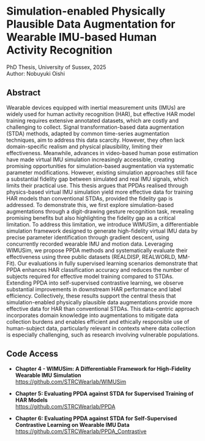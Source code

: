 # Simulation-enabled Physically Plausible Data Augmentation for Wearable IMU-based Human Activity Recognition
PhD Thesis, University of Sussex, 2025  
Author: Nobuyuki Oishi

## Abstract
Wearable devices equipped with inertial measurement units (IMUs) are widely used for human activity recognition (HAR), but effective HAR model training requires extensive annotated datasets, which are costly and challenging to collect. Signal transformation-based data augmentation (STDA) methods, adapted by common time-series augmentation techniques, aim to address this data scarcity. However, they often lack domain-specific realism and physical plausibility, limiting their effectiveness. Meanwhile, advances in video-based human pose estimation have made virtual IMU simulation increasingly accessible, creating promising opportunities for simulation-based augmentation via systematic parameter modifications. However, existing simulation approaches still face a substantial fidelity gap between simulated and real IMU signals, which limits their practical use. This thesis argues that PPDAs realised through physics-based virtual IMU simulation yield more effective data for training HAR models than conventional STDAs, provided the fidelity gap is addressed. To demonstrate this, we first explore simulation-based augmentations through a digit-drawing gesture recognition task, revealing promising benefits but also highlighting the fidelity gap as a critical limitation. To address this limitation, we introduce WIMUSim, a differentiable simulation framework designed to generate high-fidelity virtual IMU data by precise parameter identification through gradient descent, using concurrently recorded wearable IMU and motion data. Leveraging WIMUSim, we propose PPDA methods and systematically evaluate their effectiveness using three public datasets (REALDISP, REALWORLD, MM-Fit). Our evaluations in fully supervised learning scenarios demonstrate that PPDA enhances HAR classification accuracy and reduces the number of subjects required for effective model training compared to STDAs. Extending PPDA into self-supervised contrastive learning, we observe substantial improvements in downstream HAR performance and label efficiency. Collectively, these results support the central thesis that simulation-enabled physically plausible data augmentations provide more effective data for HAR than conventional STDAs. This data-centric approach incorporates domain knowledge into augmentations to mitigate data collection burdens and enables efficient and ethically responsible use of human-subject data, particularly relevant in contexts where data collection is especially challenging, such as research involving vulnerable populations.

## Code Access
- **Chapter 4 - WIMUSim: A Differentiable Framework for High-Fidelity Wearable IMU Simulation**  
https://github.com/STRCWearlab/WIMUSim

- **Chapter 5: Evaluating PPDA against STDA for Supervised Training of HAR Models**  
https://github.com/STRCWearlab/PPDA

- **Chapter 6: Evaluating PPDA against STDA for Self-Supervised Contrastive Learning on Wearable IMU Data**  
https://github.com/STRCWearlab/PPDA_Contrastive




